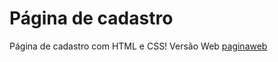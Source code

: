 # Página de cadastro
Página de cadastro com HTML e CSS!
Versão Web
[paginaweb](https://user-images.githubusercontent.com/87820972/130707343-78cdf13b-1f4d-472b-9703-93e23934bf9e.PNG)


